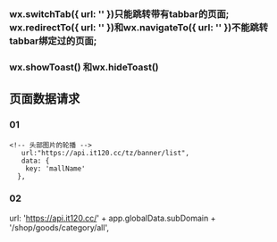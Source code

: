 ###    wx.switchTab({  url: '' })只能跳转带有tabbar的页面;   wx.redirectTo({  url: '' })和wx.navigateTo({  url: '' })不能跳转tabbar绑定过的页面;  


###   wx.showToast()  和wx.hideToast()



## 页面数据请求

### 01

    <!-- 头部图片的轮播 -->
       url:"https://api.it120.cc/tz/banner/list",
       data: {
        key: 'mallName'
      },

### 02


  <!-- 导航条的链接 -->
  url: 'https://api.it120.cc/' + app.globalData.subDomain + '/shop/goods/category/all',
